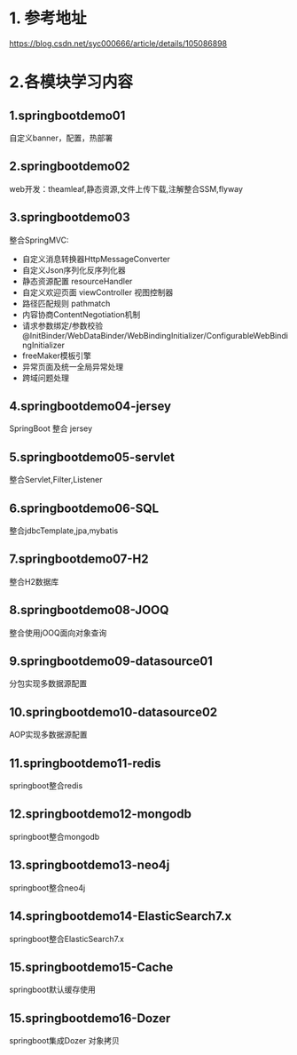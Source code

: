 # 1. 参考地址
https://blog.csdn.net/syc000666/article/details/105086898

# 2.各模块学习内容

## 1.springbootdemo01

自定义banner，配置，热部署

## 2.springbootdemo02

web开发：theamleaf,静态资源,文件上传下载,注解整合SSM,flyway

## 3.springbootdemo03
整合SpringMVC:
- 自定义消息转换器HttpMessageConverter
- 自定义Json序列化反序列化器
- 静态资源配置 resourceHandler
- 自定义欢迎页面 viewController 视图控制器
- 路径匹配规则   pathmatch
- 内容协商ContentNegotiation机制
- 请求参数绑定/参数校验 @InitBinder/WebDataBinder/WebBindingInitializer/ConfigurableWebBindingInitializer
- freeMaker模板引擎
- 异常页面及统一全局异常处理
- 跨域问题处理

## 4.springbootdemo04-jersey
SpringBoot 整合 jersey

## 5.springbootdemo05-servlet
整合Servlet,Filter,Listener

## 6.springbootdemo06-SQL
整合jdbcTemplate,jpa,mybatis

## 7.springbootdemo07-H2
整合H2数据库

## 8.springbootdemo08-JOOQ
整合使用jOOQ面向对象查询

## 9.springbootdemo09-datasource01
分包实现多数据源配置

## 10.springbootdemo10-datasource02
AOP实现多数据源配置

## 11.springbootdemo11-redis
springboot整合redis

## 12.springbootdemo12-mongodb
springboot整合mongodb

## 13.springbootdemo13-neo4j
springboot整合neo4j

## 14.springbootdemo14-ElasticSearch7.x
springboot整合ElasticSearch7.x

## 15.springbootdemo15-Cache
springboot默认缓存使用

## 15.springbootdemo16-Dozer
springboot集成Dozer 对象拷贝




